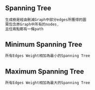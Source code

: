 ## Spanning Tree
```cpp
生成樹是經由刪減Graph中部分edges所獲得的圖
需包含原Graph中所有的nodes,
且任兩點都有一條path
```
## Minimum Spanning Tree
```cpp
所有Edges Weight相加為最小的Spanning Tree
```
## Maximum Spanning Tree
```cpp
所有Edges Weight相加為最大的Spanning Tree
```
